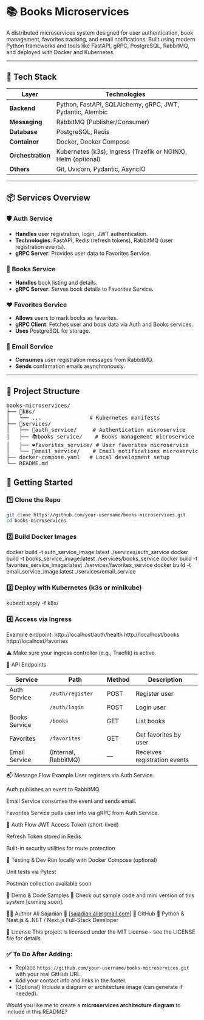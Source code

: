 # 📚 Books Microservices

A distributed microservices system designed for user authentication, book management, favorites tracking, and email notifications. Built using modern Python frameworks and tools like FastAPI, gRPC, PostgreSQL, RabbitMQ, and deployed with Docker and Kubernetes.

---

## 🔧 Tech Stack

| Layer         | Technologies                                                                 |
|---------------|------------------------------------------------------------------------------|
| **Backend**   | Python, FastAPI, SQLAlchemy, gRPC, JWT, Pydantic, Alembic                    |
| **Messaging** | RabbitMQ (Publisher/Consumer)                                                |
| **Database**  | PostgreSQL, Redis                                                            |
| **Container** | Docker, Docker Compose                                                       |
| **Orchestration** | Kubernetes (k3s), Ingress (Traefik or NGINX), Helm (optional)            |
| **Others**    | Git, Uvicorn, Pydantic, AsyncIO                                              |

---

## 📦 Services Overview

### 🛡️ Auth Service
- **Handles** user registration, login, JWT authentication.
- **Technologies**: FastAPI, Redis (refresh tokens), RabbitMQ (user registration events).
- **gRPC Server**: Provides user data to Favorites Service.

### 📘 Books Service
- **Handles** book listing and details.
- **gRPC Server**: Serves book details to Favorites Service.

### ❤️ Favorites Service
- **Allows** users to mark books as favorites.
- **gRPC Client**: Fetches user and book data via Auth and Books services.
- **Uses** PostgreSQL for storage.

### 📧 Email Service
- **Consumes** user registration messages from RabbitMQ.
- **Sends** confirmation emails asynchronously.

---

## 📁 Project Structure

<pre>
books-microservices/
├── 📁k8s/
│   └── ...               # Kubernetes manifests
├── 📁services/
│   ├── 🔐auth_service/     # Authentication microservice
│   ├── 📚books_service/    # Books management microservice
│   ├── ❤️favorites_service/ # User favorites microservice
│   └── 📧email_service/    # Email notifications microservice
├── docker-compose.yaml   # Local development setup
└── README.md
</pre>


## 🚀 Getting Started

### 1️⃣ Clone the Repo
```bash
git clone https://github.com/your-username/books-microservices.git
cd books-microservices
```

### 2️⃣ Build Docker Images

docker build -t auth_service_image:latest ./services/auth_service
docker build -t books_service_image:latest ./services/books_service
docker build -t favorites_service_image:latest ./services/favorites_service
docker build -t email_service_image:latest ./services/email_service

### 3️⃣ Deploy with Kubernetes (k3s or minikube)

kubectl apply -f k8s/

### 4️⃣ Access via Ingress

Example endpoint:
http://localhost/auth/health
http://localhost/books
http://localhost/favorites

⚠️ Make sure your ingress controller (e.g., Traefik) is active.


🔌 API Endpoints

| Service       | Path                 | Method | Description                  |
| ------------- | -------------------- | ------ | ---------------------------- |
| Auth Service  | `/auth/register`     | POST   | Register user                |
|               | `/auth/login`        | POST   | Login user                   |
| Books Service | `/books`             | GET    | List books                   |
| Favorites     | `/favorites`         | GET    | Get favorites by user        |
| Email Service | (Internal, RabbitMQ) | —      | Receives registration events |


📬 Message Flow Example
User registers via Auth Service.

Auth publishes an event to RabbitMQ.

Email Service consumes the event and sends email.

Favorites Service pulls user info via gRPC from Auth Service.


🔐 Auth Flow
JWT Access Token (short-lived)

Refresh Token stored in Redis

Built-in security utilities for route protection


🧪 Testing & Dev
Run locally with Docker Compose (optional)

Unit tests via Pytest

Postman collection available soon


📘 Demo & Code Samples
📂 Check out sample code and mini version of this system [coming soon].


👨‍💻 Author
Ali Sajadian
📧 [sajadian.ali@gmail.com]
🔗 GitHub
🧠 Python & Nest.js & .NET / Next.js Full-Stack Developer 


📄 License
This project is licensed under the MIT License - see the LICENSE file for details.


### ✅ To Do After Adding:
- Replace `https://github.com/your-username/books-microservices.git` with your real GitHub URL.
- Add your contact info and links in the footer.
- (Optional) Include a diagram or architecture image (can generate if needed).


Would you like me to create a **microservices architecture diagram** to include in this README?


